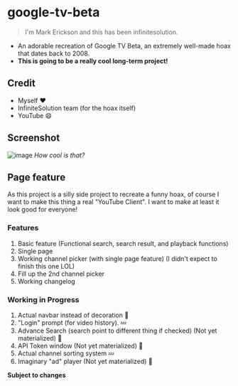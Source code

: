 # google-tv-beta

> I'm Mark Erickson and this has been infinitesolution.

* An adorable recreation of Google TV Beta, an extremely well-made hoax that dates back to 2008.
* **This is going to be a really cool long-term project!**

## Credit
* Myself ❤️
* InfiniteSolution team (for the hoax itself)
* YouTube 😄

## Screenshot
![image](https://github.com/closebridge/google-tv-beta/assets/108937010/52d7da20-8434-4866-b546-890f1c73630f)
*How cool is that?*

## Page feature
As this project is a silly side project to recreate a funny hoax, of course I want to make this thing a real "YouTube Client". I want to make at least it look good for everyone!

### Features
1. Basic feature (Functional search, search result, and playback functions)
2. Single page 
3. Working channel picker (with single page feature) (I didn't expect to finish this one LOL)
4. Fill up the 2nd channel picker 
5. Working changelog
   
### Working in Progress  
1. Actual navbar instead of decoration 💨
2. "Login" prompt (for video history). 💤
3. Advance Search (search point to different thing if checked) (Not yet materialized) 🤔
4. API Token window (Not yet materialized) 🤔
5. Actual channel sorting system 💤
6. Imaginary "ad" player (Not yet materialized) 🤔
 

**Subject to changes**




